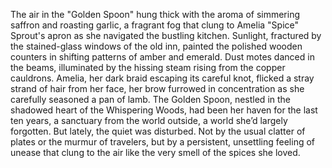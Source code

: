 The air in the "Golden Spoon" hung thick with the aroma of simmering saffron and roasting garlic, a fragrant fog that clung to Amelia "Spice"  Sprout's apron as she navigated the bustling kitchen.  Sunlight, fractured by the stained-glass windows of the old inn, painted the polished wooden counters in shifting patterns of amber and emerald.  Dust motes danced in the beams, illuminated by the hissing steam rising from the copper cauldrons.  Amelia, her dark braid escaping its careful knot, flicked a stray strand of hair from her face, her brow furrowed in concentration as she carefully seasoned a pan of lamb.  The Golden Spoon, nestled in the shadowed heart of the Whispering Woods, had been her haven for the last ten years, a sanctuary from the world outside, a world she’d largely forgotten.  But lately, the quiet was disturbed.  Not by the usual clatter of plates or the murmur of travelers, but by a persistent, unsettling feeling of unease that clung to the air like the very smell of the spices she loved.
